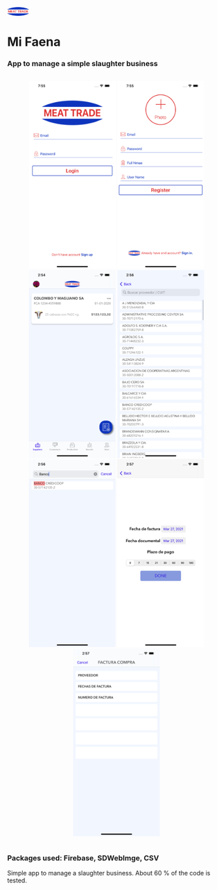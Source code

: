   <img src="https://github.com/carlosmariacaraccia/MiFaena/blob/master/MiFaena/Assets.xcassets/meatTradeLogo.imageset/Meat%20Trade%20Logo.png" width="50px">

# Mi Faena 

### App to manage a simple slaughter business

<div class="row">
  <div class="column">
    <p align=center>
      <img src="https://github.com/carlosmariacaraccia/MiFaena/blob/master/MiFaena/Readme%20Images/login.png" width=200 />
      <img src="https://github.com/carlosmariacaraccia/MiFaena/blob/master/MiFaena/Readme%20Images/signup.png" width=200 />
      <img src="https://github.com/carlosmariacaraccia/MiFaena/blob/master/MiFaena/Readme%20Images/mainTab.png" width=200 />
      <img src="https://github.com/carlosmariacaraccia/MiFaena/blob/master/MiFaena/Readme%20Images/selectSupplier.png" width=200 />
      <img src="https://github.com/carlosmariacaraccia/MiFaena/blob/master/MiFaena/Readme%20Images/filterSupplier.png" width=200 />
      <img src="https://github.com/carlosmariacaraccia/MiFaena/blob/master/MiFaena/Readme%20Images/invoiceDate.png" width=200 />
      <img src = "https://github.com/carlosmariacaraccia/MiFaena/blob/master/MiFaena/Readme%20Images/suppliersInvoice.png" width=200 />
    </p>
  </div>
</div>

### Packages used: Firebase, SDWebImge, CSV

Simple app to manage a slaughter business.
About 60 % of the code is tested.



